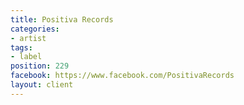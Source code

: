 ```yaml
---
title: Positiva Records
categories:
- artist
tags:
- label
position: 229
facebook: https://www.facebook.com/PositivaRecords
layout: client
---
```


